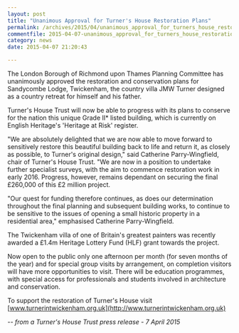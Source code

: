 ```yaml
---
layout: post
title: "Unanimous Approval for Turner's House Restoration Plans"
permalink: /archives/2015/04/unanimous_approval_for_turners_house_restoration_p.html
commentfile: 2015-04-07-unanimous_approval_for_turners_house_restoration_p
category: news
date: 2015-04-07 21:20:43

---
```


The London Borough of Richmond upon Thames Planning Committee has unanimously approved the restoration and conservation plans for Sandycombe Lodge, Twickenham, the country villa JMW Turner designed as a country retreat for himself and his father.

Turner's House Trust will now be able to progress with its plans to conserve for the nation this unique Grade II\* listed building, which is currently on English Heritage's 'Heritage at Risk' register.

"We are absolutely delighted that we are now able to move forward to sensitively restore this beautiful building back to life and return it, as closely as possible, to Turner's original design," said Catherine Parry-Wingfield, chair of Turner's House Trust. "We are now in a position to undertake further specialist surveys, with the aim to commence restoration work in early 2016. Progress, however, remains dependant on securing the final £260,000 of this £2 million project.

"Our quest for funding therefore continues, as does our determination throughout the final planning and subsequent building works, to continue to be sensitive to the issues of opening a small historic property in a residential area," emphasised Catherine Parry-Wingfield.

The Twickenham villa of one of Britain's greatest painters was recently awarded a £1.4m Heritage Lottery Fund (HLF) grant towards the project.

Now open to the public only one afternoon per month (for seven months of the year) and for special group visits by arrangement, on completion visitors will have more opportunities to visit. There will be education programmes, with special access for professionals and students involved in architecture and conservation.

To support the restoration of Turner's House visit [www.turnerintwickenham.org.uk](http://www.turnerintwickenham.org.uk)

<cite>-- from a Turner's House Trust press release - 7 April 2015</cite>
